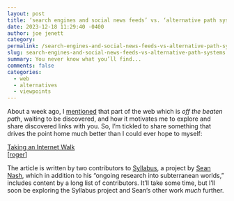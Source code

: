 ```yaml
---
layout: post
title: ‘search engines and social news feeds’ vs. ‘alternative path systems’
date: 2023-12-18 11:29:40 -0400
author: joe jenett
category: 
permalink: /search-engines-and-social-news-feeds-vs-alternative-path-systems/
slug: search-engines-and-social-news-feeds-vs-alternative-path-systems
summary: You never know what you’ll find...
comments: false
categories:
  - web
  - alternatives
  - viewpoints
---
```

<p>
About a week ago, I <a href="https://iwebthings.joejenett.com/linkylove-inspired-12-10-23/">mentioned</a> that part of the web which is <em>off the beaten path</em>, waiting to be discovered, and how it motivates me to explore and share discovered links with you. So, I’m tickled to share something that drives the point home much better than I could ever hope to myself:
</p>
<p>
<a title="Taking an Internet Walk – Syllabus" href="https://syllabusproject.org/syllabus-for-taking-an-internet-walk/">Taking an Internet Walk</a><br>[<a href="https://pinboard.in/u:roger">roger</a>]
</p>
<p>
The article is written by two contributors to <a title="Syllabus" href="https://syllabusproject.org/">Syllabus</a>, a project by <a title="Sean Nash" href="https://senash.com/">Sean Nash</a>, which in addition to his “ongoing research into subterranean worlds,” includes content by a long list of contributors. It’ll take some time, but I’ll soon be exploring the Syllabus project and Sean’s other work <em>much</em> further.
</p>






<a style="display:none;" href="https://brid.gy/publish/mastodon"><small>(cross-posted to mastodon)</small></a>